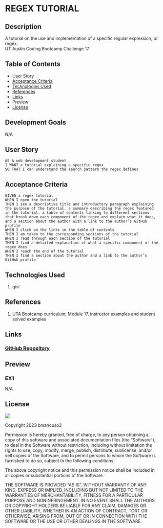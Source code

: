 # REGEX TUTORIAL

## Description
A tutorial on the use and implementation of a specific regular expression, or regex.  
UT Austin Coding Bootcamp Challenge 17.

## Table of Contents
* [User Story](#user-story)
* [Acceptance Criteria](#acceptance-criteria)
* [Technologies Used](#technologies-used)
* [References](#references)
* [Links](#links)
* [Preview](#preview)
* [License](#license)

## Development Goals
N/A

## User Story
```
AS A web development student
I WANT a tutorial explaining a specific regex
SO THAT I can understand the search pattern the regex defines
```

## Acceptance Criteria
```
GIVEN a regex tutorial
WHEN I open the tutorial
THEN I see a descriptive title and introductory paragraph explaining the purpose of the tutorial, a summary describing the regex featured in the tutorial, a table of contents linking to different sections that break down each component of the regex and explain what it does, and a section about the author with a link to the author’s GitHub profile
WHEN I click on the links in the table of contents
THEN I am taken to the corresponding sections of the tutorial
WHEN I read through each section of the tutorial
THEN I find a detailed explanation of what a specific component of the regex does
WHEN I reach the end of the tutorial
THEN I find a section about the author and a link to the author’s GitHub profile
```

## Technologies Used
1. gist

## References
1. UTA Bootcamp curriculum, Module 17, instructor examples and student solved examples

## Links
### <a href="https://github.com/bmancuso3/regex-tutorial">GitHub Repository</a>

<!-- ### <a href="https://bmancuso3.github.io/regex-tutorial">Live Site - Not Applicable</a>

### <a href="-">Video Walk-Through - Not Applicable</a> -->

## Preview

### EX1
N/A

## License
<img src='https://img.shields.io/badge/License-MIT-yellow.svg?style=for-the-badge'>

Copyright  2023  bmancuso3

Permission is hereby granted, free of charge, to any person obtaining a copy of this software and associated documentation files (the “Software”), to deal in the Software without restriction, including without limitation the rights to use, copy, modify, merge, publish, distribute, sublicense, and/or sell copies of the Software, and to permit persons to whom the Software is furnished to do so, subject to the following conditions:

The above copyright notice and this permission notice shall be included in all copies or substantial portions of the Software.

THE SOFTWARE IS PROVIDED “AS IS”, WITHOUT WARRANTY OF ANY KIND, EXPRESS OR IMPLIED, INCLUDING BUT NOT LIMITED TO THE WARRANTIES OF MERCHANTABILITY, FITNESS FOR A PARTICULAR PURPOSE AND NONINFRINGEMENT. IN NO EVENT SHALL THE AUTHORS OR COPYRIGHT HOLDERS BE LIABLE FOR ANY CLAIM, DAMAGES OR OTHER LIABILITY, WHETHER IN AN ACTION OF CONTRACT, TORT OR OTHERWISE, ARISING FROM, OUT OF OR IN CONNECTION WITH THE SOFTWARE OR THE USE OR OTHER DEALINGS IN THE SOFTWARE.